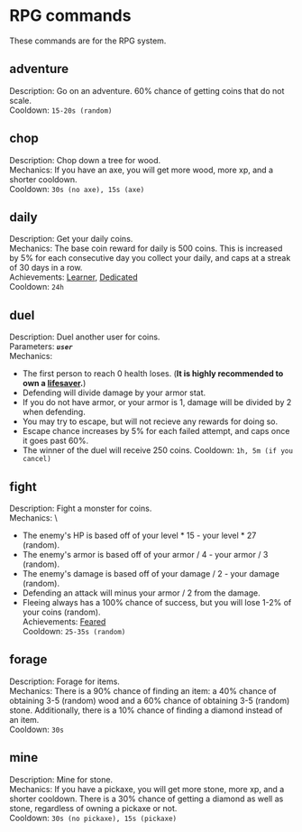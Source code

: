 # RPG commands
These commands are for the RPG system.

## adventure
Description: Go on an adventure. 60% chance of getting coins that do not scale. \
Cooldown: `15-20s (random)`

## chop
Description: Chop down a tree for wood. \
Mechanics: If you have an axe, you will get more wood, more xp, and a shorter cooldown. \
Cooldown: `30s (no axe), 15s (axe)`

## daily
Description: Get your daily coins. \
Mechanics: The base coin reward for daily is 500 coins. This is increased by 5% for each consecutive day you collect your daily, and caps at a streak of 30 days in a row. \
Achievements: [Learner](/achievements?id=it-begins), [Dedicated](/achievements?id=dedicated) \
Cooldown: `24h`

## duel
Description: Duel another user for coins. \
Parameters: ***`user`*** \
Mechanics:
- The first person to reach 0 health loses. (**It is highly recommended to own a [lifesaver](/docs/items/).**)
- Defending will divide damage by your armor stat.
- If you do not have armor, or your armor is 1, damage will be divided by 2 when defending.
- You may try to escape, but will not recieve any rewards for doing so.
- Escape chance increases by 5% for each failed attempt, and caps once it goes past 60%.
- The winner of the duel will receive 250 coins.
Cooldown: `1h, 5m (if you cancel)`

## fight
Description: Fight a monster for coins. \
Mechanics: \
- The enemy's HP is based off of your level * 15 - your level * 27 (random).
- The enemy's armor is based off of your armor / 4 - your armor / 3 (random).
- The enemy's damage is based off of your damage / 2 - your damage (random).
- Defending an attack will minus your armor / 2 from the damage.
- Fleeing always has a 100% chance of success, but you will lose 1-2% of your coins (random). \
Achievements: [Feared](/achievements?id=feared) \
Cooldown: `25-35s (random)`

## forage
Description: Forage for items. \
Mechanics: There is a 90% chance of finding an item: a 40% chance of obtaining 3-5 (random) wood and a 60% chance of obtaining 3-5 (random) stone. Additionally, there is a 10% chance of finding a diamond instead of an item. \
Cooldown: `30s`

## mine
Description: Mine for stone. \
Mechanics: If you have a pickaxe, you will get more stone, more xp, and a shorter cooldown. There is a 30% chance of getting a diamond as well as stone, regardless of owning a pickaxe or not.\
Cooldown: `30s (no pickaxe), 15s (pickaxe)`